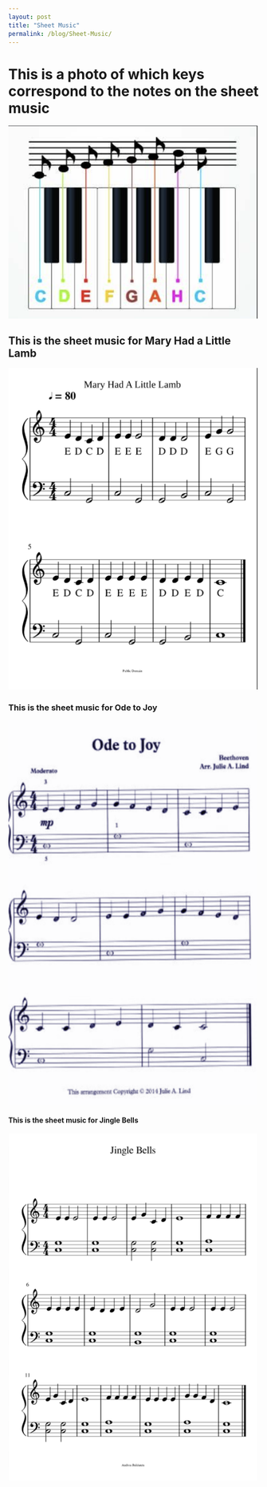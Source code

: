 ```yaml
---
layout: post
title: "Sheet Music"
permalink: /blog/Sheet-Music/
---
```


<h1>This is a photo of which keys correspond to the notes on the sheet music</h1>
<div>
<img src="/assets/videos/Piano.keys.jpg.png" alt="Piano Image" width="500" height="auto">
</div>
<h2>This is the sheet music for Mary Had a Little Lamb</h2>
<div>
<img src="/assets/videos/Mary.Had.a.Little.Lamb.jpg.png" alt="Piano Image" width="500" height="auto">
</div>
<h3>This is the sheet music for Ode to Joy</h3>
<div>
<img src="/assets/videos/Ode.to.Joy.jpg.png" alt="Piano Image" width="500" height="auto">
</div>
<h4>This is the sheet music for Jingle Bells</h4>
<div>
<img src="/assets/videos/Jingle.Bells.jpg.png" alt="Piano Image" width="500" height="auto">
</div>
